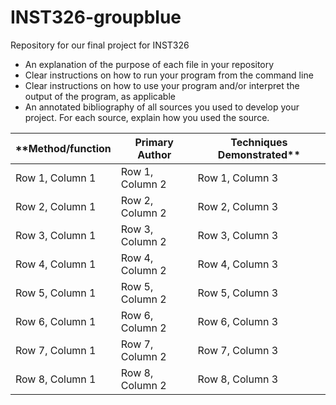 # INST326-groupblue
Repository for our final project for INST326

- An explanation of the purpose of each file in your repository
- Clear instructions on how to run your program from the command line
- Clear instructions on how to use your program and/or interpret the output of the program, as applicable
- An annotated bibliography of all sources you used to develop your project. For each source, explain how you used the source.

| **Method/function | Primary Author | Techniques Demonstrated** |
| --- | --- | --- |
| Row 1, Column 1 | Row 1, Column 2 | Row 1, Column 3 |
| Row 2, Column 1 | Row 2, Column 2 | Row 2, Column 3 |
| Row 3, Column 1 | Row 3, Column 2 | Row 3, Column 3 |
| Row 4, Column 1 | Row 4, Column 2 | Row 4, Column 3 |
| Row 5, Column 1 | Row 5, Column 2 | Row 5, Column 3 |
| Row 6, Column 1 | Row 6, Column 2 | Row 6, Column 3 |
| Row 7, Column 1 | Row 7, Column 2 | Row 7, Column 3 |
| Row 8, Column 1 | Row 8, Column 2 | Row 8, Column 3 |
